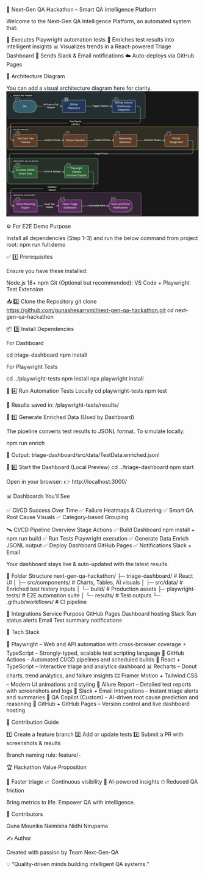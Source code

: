 
🧠 Next-Gen QA Hackathon – Smart QA Intelligence Platform

Welcome to the Next-Gen QA Intelligence Platform, an automated system that:

🚀 Executes Playwright automation tests
🧬 Enriches test results into intelligent insights
📊 Visualizes trends in a React-powered Triage Dashboard
🔔 Sends Slack & Email notifications
☁️ Auto-deploys via GitHub Pages

🧩 Architecture Diagram

You can add a visual architecture diagram here for clarity.
![Architecture Diagram](./assets/next-gen-qa-arch_daigram.png)


⚙️ For E2E Demo Purpose

Install all dependencies (Step 1–3) and run the below command from project root:
npm run full:demo


✅ 1️⃣ Prerequisites

Ensure you have these installed:

Node.js 18+
npm
Git
(Optional but recommended): VS Code + Playwright Test Extension


📥 2️⃣ Clone the Repository
git clone https://github.com/gunashekarryml/next-gen-qa-hackathon.git
cd next-gen-qa-hackathon


📦 3️⃣ Install Dependencies

For Dashboard

cd triage-dashboard
npm install


For Playwright Tests

cd ../playwright-tests
npm install
npx playwright install


🧪 4️⃣ Run Automation Tests Locally
cd playwright-tests
npm test

📁 Results saved in:
/playwright-tests/results/


🧬 5️⃣ Generate Enriched Data (Used by Dashboard)

The pipeline converts test results to JSONL format.
To simulate locally:

npm run enrich


📁 Output:
triage-dashboard/src/data/TestData.enriched.jsonl


🎯 6️⃣ Start the Dashboard (Local Preview)
cd ../triage-dashboard
npm start


Open in your browser:
👉 http://localhost:3000/


📊 Dashboards You’ll See

✅ CI/CD Success Over Time
✅ Failure Heatmaps & Clustering
✅ Smart QA Root Cause Visuals
✅ Category-based Grouping


🛰️ CI/CD Pipeline Overview
Stage	Actions
✅ Build Dashboard	npm install + npm run build
✅ Run Tests	Playwright execution
✅ Generate Data	Enrich JSONL output
✅ Deploy Dashboard	GitHub Pages
✅ Notifications	Slack + Email


Your dashboard stays live & auto-updated with the latest results.

📁 Folder Structure
next-gen-qa-hackathon/
 ├─ triage-dashboard/        # React UI
 │   ├─ src/components/      # Charts, Tables, AI visuals
 │   ├─ src/data/            # Enriched test history inputs
 │   └─ build/               # Production assets
 ├─ playwright-tests/        # E2E automation suite
 │   └─ results/             # Test outputs
 └─ .github/workflows/       # CI pipeline


🔌 Integrations
Service	Purpose
GitHub Pages	Dashboard hosting
Slack	Run status alerts
Email	Test summary notifications



🚀 Tech Stack

🧪 Playwright – Web and API automation with cross-browser coverage
⚡ TypeScript – Strongly-typed, scalable test scripting language
🔄 GitHub Actions – Automated CI/CD pipelines and scheduled builds
🧱 React + TypeScript – Interactive triage and analytics dashboard
📊 Recharts – Donut charts, trend analytics, and failure insights
🎞️ Framer Motion + Tailwind CSS – Modern UI animations and styling
🧾 Allure Report – Detailed test reports with screenshots and logs
📢 Slack + Email Integrations – Instant triage alerts and summaries
🤖 QA Copilot (Custom) – AI-driven root cause prediction and reasoning
🌿 GitHub + GitHub Pages – Version control and live dashboard hosting


🤝 Contribution Guide

1️⃣ Create a feature branch
2️⃣ Add or update tests
3️⃣ Submit a PR with screenshots & results

Branch naming rule:
feature/<ticket-id>-<summary>


🏆 Hackathon Value Proposition

🎯 Faster triage
📈 Continuous visibility
🤖 AI-powered insights
⏱ Reduced QA friction

Bring metrics to life. Empower QA with intelligence.



👥 Contributors

Guna
Mounika
Naimisha
Nidhi
Nirupama


✍️ Author

Created with passion by Team Next-Gen-QA

💡 “Quality-driven minds building intelligent QA systems.”



